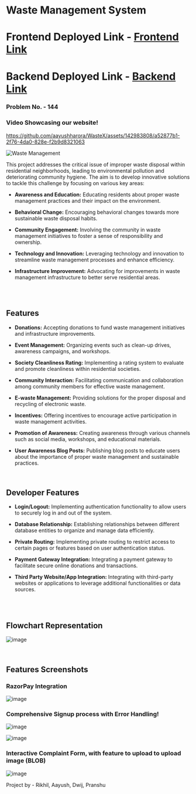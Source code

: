 # Waste Management System

# Frontend Deployed Link - [Frontend Link](https://wastex-x.vercel.app/)

# Backend Deployed Link - [Backend Link](https://waste-x-gamma.vercel.app/)

### Problem No. - 144

### Video Showcasing our website!

https://github.com/aayushharora/WasteX/assets/142983808/a52877b1-2f76-4da0-828e-f2b9d8321063


![Waste Management](https://t3.ftcdn.net/jpg/05/73/57/76/360_F_573577614_3xNASp9y2eCUSXstGdXf9sKlW3ZYVyUr.jpg)

This project addresses the critical issue of improper waste disposal within residential neighborhoods, leading to environmental pollution and deteriorating community hygiene. The aim is to develop innovative solutions to tackle this challenge by focusing on various key areas:

- **Awareness and Education:** Educating residents about proper waste management practices and their impact on the environment.
  
- **Behavioral Change:** Encouraging behavioral changes towards more sustainable waste disposal habits.
  
- **Community Engagement:** Involving the community in waste management initiatives to foster a sense of responsibility and ownership.
  
- **Technology and Innovation:** Leveraging technology and innovation to streamline waste management processes and enhance efficiency.
  
- **Infrastructure Improvement:** Advocating for improvements in waste management infrastructure to better serve residential areas.
<br>


<br>

## Features 
- **Donations:** Accepting donations to fund waste management initiatives and infrastructure improvements.
  
- **Event Management:** Organizing events such as clean-up drives, awareness campaigns, and workshops.
  
- **Society Cleanliness Rating:** Implementing a rating system to evaluate and promote cleanliness within residential societies.
  
- **Community Interaction:** Facilitating communication and collaboration among community members for effective waste management.
  
- **E-waste Management:** Providing solutions for the proper disposal and recycling of electronic waste.
  
- **Incentives:** Offering incentives to encourage active participation in waste management activities.
  
- **Promotion of Awareness:** Creating awareness through various channels such as social media, workshops, and educational materials.
  
- **User Awareness Blog Posts:** Publishing blog posts to educate users about the importance of proper waste management and sustainable practices.
<br>

## Developer Features
- **Login/Logout:** Implementing authentication functionality to allow users to securely log in and out of the system.
  
- **Database Relationship:** Establishing relationships between different database entities to organize and manage data efficiently.
  
- **Private Routing:** Implementing private routing to restrict access to certain pages or features based on user authentication status.
  
- **Payment Gateway Integration:** Integrating a payment gateway to facilitate secure online donations and transactions.
  
- **Third Party Website/App Integration:** Integrating with third-party websites or applications to leverage additional functionalities or data sources.

<br>
<br>


## Flowchart Representation

![image](https://github.com/RikhilTaneja/waste-management/assets/142983808/911a67f6-8108-4758-8b6b-8fd0f1759d81)

<br>

## Features Screenshots

### RazorPay Integration
![image](https://github.com/aayushharora/WasteX/assets/142983808/69201f24-eeca-444d-a338-fdaa04c061f9)

### Comprehensive Signup process with Error Handling!

![image](https://github.com/aayushharora/WasteX/assets/142983808/c0a80094-4660-452e-9e09-7b1d272d35bc)

![image](https://github.com/aayushharora/WasteX/assets/142983808/1d40b0c3-84c4-4726-93fb-fe073392b9ff)

### Interactive Complaint Form, with feature to upload to upload image (BLOB)

![image](https://github.com/aayushharora/WasteX/assets/142983808/2e628bc0-4ce4-417d-8158-f533518b196e)


Project by - Rikhil, Aayush, Dwij, Pranshu

